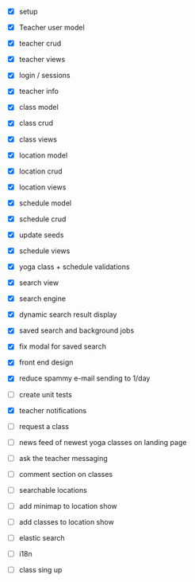 - [x] setup
- [x] Teacher user model
- [x] teacher crud
- [x] teacher views
- [x] login / sessions
- [x] teacher info
- [x] class model
- [x] class crud
- [x] class views
- [x] location model
- [x] location crud
- [x] location views
- [x] schedule model
- [x] schedule crud
- [x] update seeds
- [X] schedule views
- [x] yoga class  + schedule validations
- [x] search view
- [x] search engine 
- [x] dynamic search result display
- [x] saved search and background jobs
- [x] fix modal for saved search
- [x] front end design
- [x] reduce spammy e-mail sending to 1/day
- [ ] create unit tests
  
- [x] teacher notifications
- [ ] request a class
- [ ] news feed of newest yoga classes on landing page

- [ ] ask the teacher messaging

- [ ] comment section on classes
- [ ] searchable locations 
- [ ] add minimap to location show
- [ ] add classes to location show
  
- [ ] elastic search
- [ ] i18n
- [ ] class sing up
